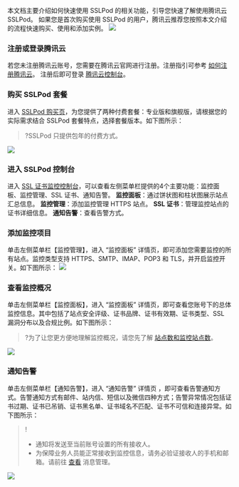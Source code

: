 本文档主要介绍如何快速使用 SSLPod 的相关功能，引导您快速了解使用腾讯云 SSLPod。
如果您是首次购买使用 SSLPod 的用户，腾讯云推荐您按照本文介绍的流程快速购买、使用和添加实例。
![](https://main.qcloudimg.com/raw/5b05a45668b26785166b43bae6b3a4e7.png)

### 注册或登录腾讯云
若您未注册腾讯云账号，您需要在腾讯云官网进行注册。注册指引可参考 [如何注册腾讯云](https://cloud.tencent.com/document/product/378/17985)。
注册后即可登录 [腾讯云控制台](https://console.cloud.tencent.com)。

### 购买 SSLPod 套餐
进入 [SSLPod 购买页](https://buy.cloud.tencent.com/sslpod)，为您提供了两种付费套餐：专业版和旗舰版，请根据您的实际需求结合 SSLPod 套餐特点，选择套餐版本。如下图所示：
>?SSLPod 只提供包年的付费方式。
>
![](https://main.qcloudimg.com/raw/8a992ad2010b24ab225210fe120d6f3f.png)

### 进入 SSLPod 控制台
进入 [SSL 证书监控控制台](https://console.cloud.tencent.com/sslpod)，可以查看左侧菜单栏提供的4个主要功能：监控面板、监控管理、SSL 证书、通知告警。
**监控面板**：通过饼状图和柱状图展示站点汇总信息。
**监控管理**：添加监控管理 HTTPS 站点。
**SSL 证书**：管理监控站点的证书详细信息。
**通知告警**：查看告警方式。

### 添加监控项目
单击左侧菜单栏【监控管理】，进入 “监控面板” 详情页，即可添加您需要监控的所有站点。监控类型支持 HTTPS、SMTP、IMAP、POP3 和 TLS，并开启监控开关。如下图所示：
![](https://main.qcloudimg.com/raw/29787129d8dce36c9b645e0f3cbeba62.png)

### 查看监控概况
单击左侧菜单栏【监控面板】，进入 “监控面板” 详情页，即可查看您账号下的总体监控信息。其中包括了站点安全评级、证书品牌、证书有效期、证书类型、SSL 漏洞分布以及合规比例。如下图所示：
>?为了让您更方便地理解监控概况，请您先了解 [站点数和监控站点数](https://cloud.tencent.com/document/product/1084/34884?!preview&!editLang=zh#.E4.BB.80.E4.B9.88.E6.98.AF.E7.AB.99.E7.82.B9.E6.95.B0.E4.B8.8E.E7.9B.91.E6.8E.A7.E7.AB.99.E7.82.B9.E6.95.B0.EF.BC.9F)。
>
![](https://main.qcloudimg.com/raw/a6639c5099244c8f566cb297cead1475.png)

### 通知告警
单击左侧菜单栏【通知告警】，进入 “通知告警” 详情页 ，即可查看告警通知方式。告警通知方式有邮件、站内信、短信以及微信四种方式；告警异常情况包括证书过期、证书已吊销、证书黑名单、证书域名不匹配、证书不可信和连接异常。如下图所示：
>!
>- 通知将发送至当前账号设置的所有接收人。
>- 为保障业务人员能正常接收到监控信息，请务必验证接收人的手机和邮箱。请前往 [查看](https://console.cloud.tencent.com/cam) 消息管理。
>
![](https://main.qcloudimg.com/raw/18fa6a220d928c067c7d0b7a61879799.png)



